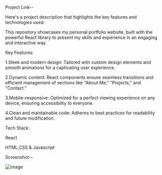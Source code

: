 
Project Link--




Here's a project description that highlights the key features and technologies used:

This repository showcases my personal portfolio website, built with the powerful React library to present my skills and experience in an engaging and interactive way.

Key Features:

1.Sleek and modern design: Tailored with custom design elements and smooth animations for a captivating user experience.

2.Dynamic content: React components ensure seamless transitions and efficient management of sections like "About Me," "Projects," and "Contact."

3.Mobile-responsive: Optimized for a perfect viewing experience on any device, ensuring accessibility to everyone.

4.Clean and maintainable code: Adheres to best practices for readability and future modification.


Tech Stack:

React

HTML,CSS & Javascript


Screenshot--

![image](https://github.com/Anand9598/Portfolio-Website/assets/141264098/931ce370-b1b0-44af-87d2-25ea580b8fe5)
